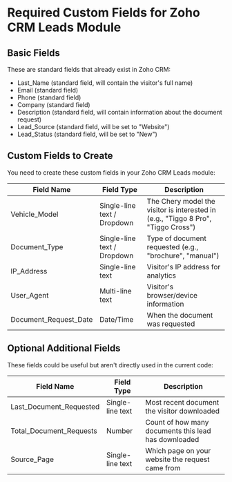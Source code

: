# Required Custom Fields for Zoho CRM Leads Module

## Basic Fields
These are standard fields that already exist in Zoho CRM:
- Last_Name (standard field, will contain the visitor's full name)
- Email (standard field)
- Phone (standard field)
- Company (standard field)
- Description (standard field, will contain information about the document request)
- Lead_Source (standard field, will be set to "Website")
- Lead_Status (standard field, will be set to "New")

## Custom Fields to Create
You need to create these custom fields in your Zoho CRM Leads module:

| Field Name | Field Type | Description |
|------------|------------|-------------|
| Vehicle_Model | Single-line text / Dropdown | The Chery model the visitor is interested in (e.g., "Tiggo 8 Pro", "Tiggo Cross") |
| Document_Type | Single-line text / Dropdown | Type of document requested (e.g., "brochure", "manual") |
| IP_Address | Single-line text | Visitor's IP address for analytics |
| User_Agent | Multi-line text | Visitor's browser/device information |
| Document_Request_Date | Date/Time | When the document was requested |

## Optional Additional Fields
These fields could be useful but aren't directly used in the current code:

| Field Name | Field Type | Description |
|------------|------------|-------------|
| Last_Document_Requested | Single-line text | Most recent document the visitor downloaded |
| Total_Document_Requests | Number | Count of how many documents this lead has downloaded |
| Source_Page | Single-line text | Which page on your website the request came from |

